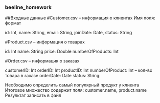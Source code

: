 ### beeline_homework

##Входные данные
#Customer.csv – информация о клиентах
Имя поля: формат

id: Int,
name: String,
email: String,
joinDate: Date,
status: String

#Product.csv – информация о товарах

id: Int
name: String
price: Double
numberOfProducts: Int

#Order.csv – информация о заказах

customerID: Int
orderID: Int
productID: Int
numberOfProduct: Int – кол-во товара в заказе
orderDate: Date
status: String

Необходимо определить самый популярный продукт у клиента
Итоговое множество содержит поля: customer.name, product.name
Результат записать в файл
